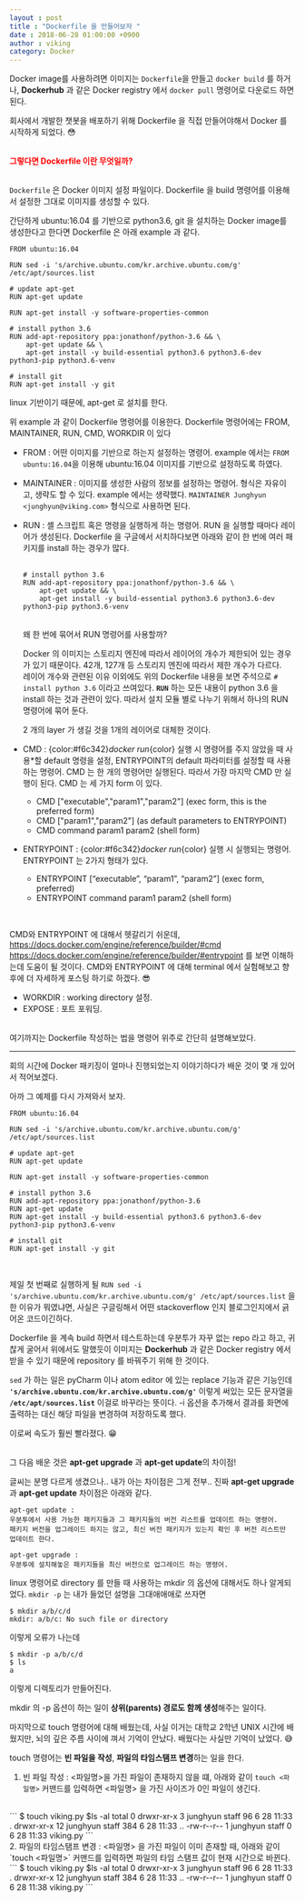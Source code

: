 ```yaml
---
layout : post
title : "Dockerfile 을 만들어보자 "
date : 2018-06-28 01:00:00 +0900
author : viking
category: Docker
---
```


Docker image를 사용하려면 이미지는 `Dockerfile`을 만들고 `docker build` 를 하거나, **Dockerhub** 과 같은 Docker registry 에서 `docker pull` 명령어로 다운로드 하면된다.

회사에서 개발한 챗봇을 배포하기 위해 Dockerfile 을 직접 만들어야해서 Docker 를 시작하게 되었다. :flushed:

<br><strong><span style="color:red">그렇다면 Dockerfile 이란 무엇일까?</span></strong><br><br>

`Dockerfile` 은 Docker 이미지 설정 파일이다. Dockerfile 을 build 명령어를 이용해서 설정한 그대로 이미지를 생성할 수 있다.

간단하게 ubuntu:16.04 를 기반으로 python3.6, git 을 설치하는
Docker image를 생성한다고 한다면 Dockerfile 은 아래 example 과 같다.

```
FROM ubuntu:16.04

RUN sed -i 's/archive.ubuntu.com/kr.archive.ubuntu.com/g' /etc/apt/sources.list

# update apt-get
RUN apt-get update

RUN apt-get install -y software-properties-common

# install python 3.6
RUN add-apt-repository ppa:jonathonf/python-3.6 && \
    apt-get update && \
    apt-get install -y build-essential python3.6 python3.6-dev python3-pip python3.6-venv

# install git
RUN apt-get install -y git
```

linux 기반이기 때문에, apt-get 로 설치를 한다.

위 example 과 같이 Dockerfile 명령어를 이용한다.
Dockerfile 명령어에는 FROM, MAINTAINER, RUN, CMD, WORKDIR 이 있다

- FROM : 어떤 이미지를 기반으로 하는지 설정하는 명령어.
example 에서는 `FROM ubuntu:16.04`을 이용해 ubuntu:16.04 이미지를 기반으로 설정하도록 하였다.
- MAINTAINER : 이미지를 생성한 사람의 정보를 설정하는 명령어.
형식은 자유이고, 생략도 할 수 있다. example 에서는 생략했다.
`MAINTAINER Junghyun <junghyun@viking.com>` 형식으로 사용하면 된다.
- RUN : 셸 스크립트 혹은 명령을 실행하게 하는 명령어.
RUN 을 실행할 때마다 레이어가 생성된다.
Dockerfile 을 구글에서 서치하다보면 아래와 같이 한 번에 여러 패키지를 install 하는 경우가 많다.
<br><br>
  ```
  # install python 3.6
  RUN add-apt-repository ppa:jonathonf/python-3.6 && \
      apt-get update && \
      apt-get install -y build-essential python3.6 python3.6-dev python3-pip python3.6-venv
  ```
  <br>
  왜 한 번에 묶어서 RUN 명령어를 사용할까?

  Docker 의 이미지는 스토리지 엔진에 따라서 레이어의 개수가 제한되어 있는 경우가 있기 때문이다. 42개, 127개 등 스토리지 엔진에 따라서 제한 개수가 다르다.
  <br>
  레이어 개수와 관련된 이유 이외에도 위의 Dockerfile 내용을 보면 주석으로 `# install python 3.6` 이라고 쓰여있다. <strong>`RUN`</strong> 하는 모든 내용이 python 3.6 을 install 하는 것과 관련이 있다. 따라서 설치 모듈 별로 나누기 위해서 하나의 RUN 명령어에 묶어 둔다.
  <br>

  2 개의 layer 가 생길 것을 1개의 레이어로 대체한 것이다.

* CMD : {color:#f6c342}*docker run*{color} 실행 시 명령어를 주지 않았을 때 사용*할 default 명령을 설정, ENTRYPOINT의 default 파라미터를 설정할 때 사용하는 명령어.
CMD 는 한 개의 명령어만 실행된다. 따라서 가장 마지막 CMD 만 실행이 된다.
CMD 는 세 가지 form 이 있다.
  * CMD ["executable","param1","param2"] (exec form, this is the preferred form)
  * CMD ["param1","param2"] (as default parameters to ENTRYPOINT)
  * CMD command param1 param2 (shell form)

* ENTRYPOINT : {color:#f6c342}*docker run*{color} 실행 시 실행되는 명령어.
ENTRYPOINT 는 2가지 형태가 있다.
  * ENTRYPOINT [“executable”, “param1”, “param2”] (exec form, preferred)
  * ENTRYPOINT command param1 param2 (shell form)
<br>


CMD와 ENTRYPOINT 에 대해서 헷갈리기 쉬운데,
https://docs.docker.com/engine/reference/builder/#cmd
https://docs.docker.com/engine/reference/builder/#entrypoint
를 보면 이해하는데 도움이 될 것이다.
CMD와 ENTRYPOINT 에 대해 terminal 에서 실험해보고 향후에 더 자세하게 포스팅 하기로 하겠다. :sunglasses:


* WORKDIR : working directory 설정.
* EXPOSE : 포트 포워딩.
<br>
여기까지는 Dockerfile 작성하는 법을 명령어 위주로 간단히 설명해보았다.

---
회의 시간에 Docker 패키징이 얼마나 진행되었는지 이야기하다가 배운 것이 몇 개 있어서 적어보겠다.

아까 그 예제를 다시 가져와서 보자.
```{.python}
FROM ubuntu:16.04

RUN sed -i 's/archive.ubuntu.com/kr.archive.ubuntu.com/g' /etc/apt/sources.list

# update apt-get
RUN apt-get update

RUN apt-get install -y software-properties-common

# install python 3.6
RUN add-apt-repository ppa:jonathonf/python-3.6
RUN apt-get update
RUN apt-get install -y build-essential python3.6 python3.6-dev python3-pip python3.6-venv

# install git
RUN apt-get install -y git
```

<br>

제일 첫 번째로 실행하게 될 `RUN sed -i 's/archive.ubuntu.com/kr.archive.ubuntu.com/g' /etc/apt/sources.list` 을 한 이유가 뭐였냐면, 사실은 구글링해서 어떤 stackoverflow 인지 블로그인지에서 긁어온 코드이긴하다.

Dockerfile 을 계속 build 하면서 테스트하는데 우분투가 자꾸 없는 repo 라고 하고, 귀찮게 굴어서 위에서도 말했듯이 이미지는  **Dockerhub** 과 같은 Docker registry 에서 받을 수 있기 때문에 repository 를 바꿔주기 위해 한 것이다.

`sed` 가 하는 일은 pyCharm 이나 atom editor 에 있는 replace 기능과 같은 기능인데  <strong>`'s/archive.ubuntu.com/kr.archive.ubuntu.com/g'`</strong> 이렇게 써있는 모든 문자열을 <strong>`/etc/apt/sources.list`</strong> 이걸로 바꾸라는 뜻이다. -i 옵션을 추가해서 결과를 화면에 출력하는 대신 해당 파일을 변경하여 저장하도록 했다.

이로써 속도가 훨씬 빨라졌다. :grin:


<br>
그 다음 배운 것은 <strong>apt-get upgrade</strong> 과 <strong>apt-get update</strong>의 차이점!

글씨는 분명 다르게 생겼으나.. 내가 아는 차이점은 그게 전부..
진짜 <strong>apt-get upgrade</strong> 과 <strong>apt-get update</strong> 차이점은 아래와 같다.
<br>

```
apt-get update :
우분투에서 사용 가능한 패키지들과 그 패키지들의 버전 리스트를 업데이트 하는 명령어.
패키지 버전을 업그레이드 하지는 않고, 최신 버전 패키지가 있는지 확인 후 버전 리스트만 업데이트 한다.
```

```
apt-get upgrade :
우분투에 설치해놓은 패키지들을 최신 버전으로 업그레이드 하는 명령어.
```

linux 명령어로 directory 를 만들 때 사용하는 mkdir 의 옵션에 대해서도 하나 알게되었다. `mkdir -p` 는 내가 들었던 설명을 그대애애애로 쓰자면

```
$ mkdir a/b/c/d
mkdir: a/b/c: No such file or directory
```
이렇게 오류가 나는데
```
$ mkdir -p a/b/c/d
$ ls
a
```
이렇게 디렉토리가 만들어진다.

mkdir 의 -p 옵션이 하는 일이 <strong>상위(parents) 경로도 함께 생성</strong>해주는 일이다.

마지막으로 touch 명령어에 대해 배웠는데, 사실 이거는 대학교 2학년 UNIX 시간에 배웠지만, 뇌의 깊은 주름 사이에 껴서 기억이 안났다. 배웠다는 사실만 기억이 났었다. :sweat_smile:

touch 명령어는 <strong>빈 파일을 작성</strong>, <strong>파일의 타임스탬프 변경</strong>하는 일을 한다.


1. 빈 파일 작성
: <파일명>을 가진 파일이 존재하지 않을 떄, 아래와 같이 `touch <파일명>` 커맨드를 입력하면 <파일명> 을 가진 사이즈가 0인 파일이 생긴다.
<br>
    ```
    $ touch viking.py
    $ls -al
    total 0
    drwxr-xr-x   3 junghyun  staff   96  6 28 11:33 .
    drwxr-xr-x  12 junghyun  staff  384  6 28 11:33 ..
    -rw-r--r--   1 junghyun  staff    0  6 28 11:33 viking.py
    ```

<br>
2. 파일의 타임스탬프 변경
: <파일명> 을 가진 파일이 이미 존재할 때, 아래와 같이 `touch <파일명>` 커맨드를 입력하면 파일의 타임 스탬프 값이 현재 시간으로 바뀐다.
<br>
    ```
    $ touch viking.py
    $ls -al
    total 0
    drwxr-xr-x   3 junghyun  staff   96  6 28 11:33 .
    drwxr-xr-x  12 junghyun  staff  384  6 28 11:33 ..
    -rw-r--r--   1 junghyun  staff    0  6 28 11:38 viking.py
    ```
